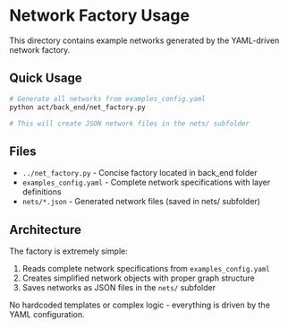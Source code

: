 # Network Factory Usage

This directory contains example networks generated by the YAML-driven network factory.

## Quick Usage

```bash
# Generate all networks from examples_config.yaml
python act/back_end/net_factory.py

# This will create JSON network files in the nets/ subfolder
```

## Files

- `../net_factory.py` - Concise factory located in back_end folder
- `examples_config.yaml` - Complete network specifications with layer definitions
- `nets/*.json` - Generated network files (saved in nets/ subfolder)

## Architecture

The factory is extremely simple:
1. Reads complete network specifications from `examples_config.yaml`
2. Creates simplified network objects with proper graph structure  
3. Saves networks as JSON files in the `nets/` subfolder

No hardcoded templates or complex logic - everything is driven by the YAML configuration.